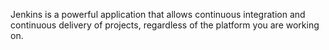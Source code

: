 Jenkins is a powerful application that allows continuous integration and continuous delivery of projects, regardless of the platform you are working on.